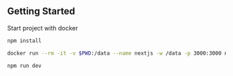 
## Getting Started

Start project with docker

```bash
npm install

docker run --rm -it -v $PWD:/data --name nextjs -w /data -p 3000:3000 node:21 bash

npm run dev
```
